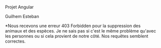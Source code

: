 Projet Angular

Guilhem Esteban

*Nous recevons une erreur 403 Forbidden pour la suppression des animaux et des espèces. Je ne sais pas si c'est le même problème qu'avec les personnes ou si cela provient de notre côté. Nos requêtes semblent correctes.